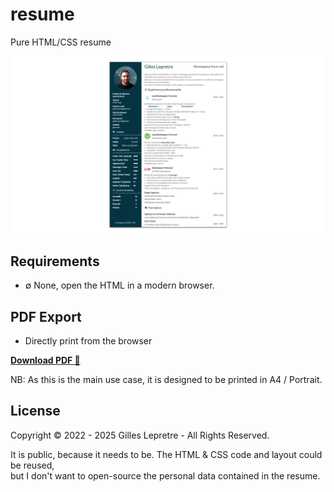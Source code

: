 # resume

Pure HTML/CSS resume

[![preview](./assets/preview.png)](http://glepretre.github.io/resume/dist/CV%20Gilles%20Lepretre.pdf)

## Requirements

* ∅ None, open the HTML in a modern browser.

## PDF Export

* Directly print from the browser

**[Download PDF 📄](https://raw.githubusercontent.com/glepretre/resume/main/dist/CV%20Gilles%20Lepretre.pdf)**

NB: As this is the main use case, it is designed to be printed in A4 / Portrait.

## License

Copyright :copyright: 2022 - 2025 Gilles Lepretre - All Rights Reserved.

It is public, because it needs to be.
The HTML & CSS code and layout could be reused,  
but I don't want to open-source the personal data contained in the resume.
